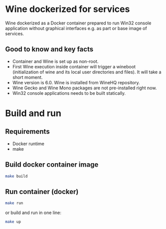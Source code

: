 # Wine dockerized for services
Wine dockerized as a Docker container prepared to run Win32 console application without graphical interfaces e.g. as part or base image of services.

## Good to know and key facts
- Container and Wine is set up as non-root.
- First Wine execution inside container will trigger a wineboot (initialization of wine and its local user directories and files). It will take a short moment.
- Wine version is 6.0. Wine is installed from WineHQ repository.
- Wine Gecko and Wine Mono packages are not pre-installed right now.
- Win32 console applications needs to be built statically.

# Build and run

## Requirements
- Docker runtime
- make

## Build docker container image
```bash
make build
```

## Run container (docker)
```bash
make run
```

or build and run in one line:
```bash
make up
```
